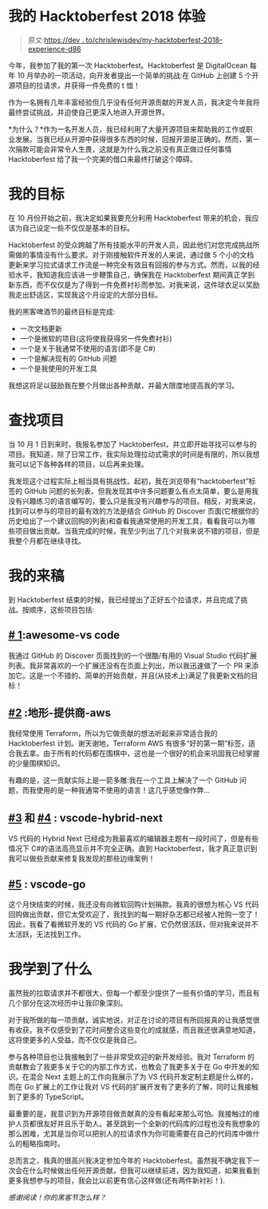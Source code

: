 # 我的 Hacktoberfest 2018 体验

> 原文:[https://dev . to/chrislewisdev/my-hacktoberfest-2018-experience-d86](https://dev.to/chrislewisdev/my-hacktoberfest-2018-experience-d86)

今年，我参加了我的第一次 Hacktoberfest。Hacktoberfest 是 DigitalOcean 每年 10 月举办的一项活动，向开发者提出一个简单的挑战:在 GitHub 上创建 5 个开源项目的拉请求，并获得一件免费的 t 恤！

作为一名拥有几年丰富经验但几乎没有任何开源贡献的开发人员，我决定今年我将最终尝试挑战，并迫使自己更深入地进入开源世界。

*为什么？*作为一名开发人员，我已经利用了大量开源项目来帮助我的工作或职业发展。当我已经从开源中获得很多东西的时候，回报开源是正确的。然而，第一次捐款可能会非常令人生畏，这就是为什么我之前没有真正做过任何事情 Hacktoberfest 给了我一个完美的借口来最终打破这个障碍。

# [](#my-goals)我的目标

在 10 月份开始之前，我决定如果我要充分利用 Hacktoberfest 带来的机会，我应该为自己设定一些不仅仅是基本的目标。

Hacktoberfest 的受众跨越了所有技能水平的开发人员，因此他们对您完成挑战所需做的事情没有什么要求。对于刚接触软件开发的人来说，通过做 5 个小的文档更新来学习拉式请求工作流是一种完全有效且有回报的参与方式。然而，以我的经验水平，我知道我应该进一步鞭策自己，确保我在 Hacktoberfest 期间真正学到新东西，而不仅仅是为了得到一件免费衬衫而参加。对我来说，这件球衣足以奖励我走出舒适区，实现我这个月设定的大部分目标。

我的黑客啤酒节的最终目标是完成:

*   一次文档更新
*   一个是微软的项目(这将使我获得另一件免费衬衫)
*   一个是关于我通常不使用的语言(即不是 C#)
*   一个是解决现有的 GitHub 问题
*   一个是我使用的开发工具

我想这将足以鼓励我在整个月做出各种贡献，并最大限度地提高我的学习。

# [](#finding-projects)查找项目

当 10 月 1 日到来时，我报名参加了 Hacktoberfest，并立即开始寻找可以参与的项目。我知道，除了日常工作，我实际处理拉动式需求的时间是有限的，所以我想我可以记下各种各样的项目，以后再来处理。

我发现这个过程实际上相当具有挑战性。起初，我在浏览带有“hacktoberfest”标签的 GitHub 问题的长列表，但我发现其中许多问题要么有点太简单，要么是用我没有兴趣练习的语言编写的，要么只是我没有兴趣参与的项目。相反，对我来说，找到可以参与的项目的最有效的方法是结合 GitHub 的 Discover 页面(它根据你的历史给出了一个建议回购的列表)和查看我通常使用的开发工具，看看我可以为哪些项目做出贡献。当我完成的时候，我至少列出了几个对我来说不错的项目，但是我整个月都在继续寻找。

# [](#my-contributions)我的来稿

到 Hacktoberfest 结束的时候，我已经提出了正好五个拉请求，并且完成了挑战。按顺序，这些项目包括:

## [# 1](https://github.com/viatsko/awesome-vscode/pull/145):awesome-vs code

我通过 GitHub 的 Discover 页面找到的一个很酷/有用的 Visual Studio 代码扩展列表。我非常喜欢的一个扩展还没有在页面上列出，所以我迅速做了一个 PR 来添加它。这是一个不错的、简单的开始贡献，并且(从技术上)满足了我更新文档的目标！

## [](#2-terraformprovideraws)[#2](https://github.com/terraform-providers/terraform-provider-aws/pull/6103) :地形-提供商-aws

我经常使用 Terraform，所以为它做贡献的想法听起来非常适合我的 Hacktoberfest 计划。谢天谢地，Terraform AWS 有很多“好的第一期”标签，适合我去拿。由于所有的代码都在围棋中，这也是一个很好的机会来巩固我已经掌握的少量围棋知识。

有趣的是，这一贡献实际上是一箭多雕:我在一个工具上解决了一个 GitHub 问题，而我使用的是一种我通常不使用的语言！这几乎感觉像作弊…

## [](#3-and-4-vscodehybridnext)[#3](https://github.com/wyze/vscode-hybrid-next/pull/3) 和 [#4](https://github.com/wyze/vscode-hybrid-next/pull/5) : vscode-hybrid-next

VS 代码的 Hybrid Next 已经成为我最喜欢的编辑器主题有一段时间了，但是有些情况下 C#的语法高亮显示并不完全正确。直到 Hacktoberfest，我才真正意识到我可以做些贡献来修复我发现的那些边缘案例！

## [](#5-vscodego)[#5](https://github.com/Microsoft/vscode-go/pull/2051) : vscode-go

这个月快结束的时候，我还没有向微软回购计划捐款。我真的很想为核心 VS 代码回购做出贡献，但它太受欢迎了，我找到的每一期好杂志都已经被人抢购一空了！因此，我看了看微软开发的 VS 代码的 Go 扩展，它仍然很活跃，但对我来说并不太活跃，无法找到工作。

# [](#what-i-learned)我学到了什么

虽然我的拉取请求并不都很大，但每一个都至少提供了一些有价值的学习，而且有几个部分在这次经历中让我印象深刻。

对于我所做的每一项贡献，诚实地说，对正在讨论的项目有所回报真的让我感觉很有收获。我不仅感受到了花时间整合这些变化的成就感，而且我还很满意地知道，这将使更多的人受益，而不仅仅是我自己。

参与各种项目也让我接触到了一些非常受欢迎的新开发经验。我对 Terraform 的贡献教会了我更多关于它的内部工作方式，也教会了我更多关于在 Go 中开发的知识。在混合 Next 主题上的工作向我展示了为 VS 代码开发定制主题是什么样的，而在 Go 扩展上的工作让我对 VS 代码的扩展开发有了更多的了解，同时让我接触到了更多的 TypeScript。

最重要的是，我意识到为开源项目做贡献真的没有看起来那么可怕。我接触过的维护人员都很友好并且乐于助人。甚至跳到一个全新的代码库的过程也没有我想象的那么困难，尤其是当你可以把别人的拉请求作为你可能需要在自己的代码库中做什么的粗略指南时。

总而言之，我真的很高兴我决定参加今年的 Hacktoberfest。虽然我不确定我下一次会在什么时候做出任何开源贡献，但我可以继续前进，因为我知道，如果我看到更多我想参与的项目，我会比以前更有信心这样做(还有两件新衬衫！).

*感谢阅读！你的黑客节怎么样？*